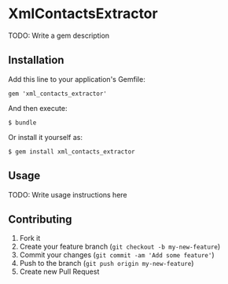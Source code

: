 # XmlContactsExtractor

TODO: Write a gem description

## Installation

Add this line to your application's Gemfile:

    gem 'xml_contacts_extractor'

And then execute:

    $ bundle

Or install it yourself as:

    $ gem install xml_contacts_extractor

## Usage

TODO: Write usage instructions here

## Contributing

1. Fork it
2. Create your feature branch (`git checkout -b my-new-feature`)
3. Commit your changes (`git commit -am 'Add some feature'`)
4. Push to the branch (`git push origin my-new-feature`)
5. Create new Pull Request

